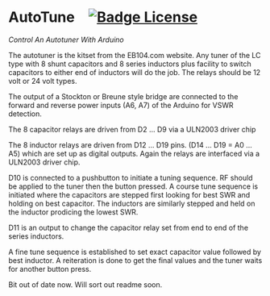 
# AutoTune [![Badge License]][License]

*Control An Autotuner With Arduino*

The autotuner is the kitset from the EB104.com website.
Any tuner of the LC type with 8 shunt capacitors and 8
series inductors plus facility to switch capacitors
to either end of inductors will do the job. The relays
should be 12 volt or 24 volt types.

The output of a Stockton or Breune style bridge are
connected to the forward and reverse power inputs
(A6, A7) of the Arduino for VSWR detection.

The 8 capacitor relays are driven from D2 ... D9 via
a ULN2003 driver chip

The 8 inductor relays are driven from D12 ... D19 pins.
(D14 ... D19 = A0 ... A5) which are set up as digital
outputs. Again the relays are interfaced via a ULN2003
driver chip.

D10 is connected to a pushbutton to initiate a tuning
sequence. RF should be applied to the tuner then the
button pressed. A course tune sequence is initiated
where the capacitors are stepped first looking for
best SWR and holding on best capacitor. The inductors
are similarly stepped and held on the inductor prodicing
the lowest SWR.

D11 is an output to change the capacitor relay set from
end to end of the series inductors.

A fine tune sequence is established to set exact capacitor
value followed by best inductor. A reiteration is done
to get the final values and the tuner waits for another
button press.

Bit out of date now. Will sort out readme soon.


<!----------------------------------------------------------------------------->

[Badge License]: https://img.shields.io/badge/License-GPL_v2-blue.svg

[License]: LICENSE
